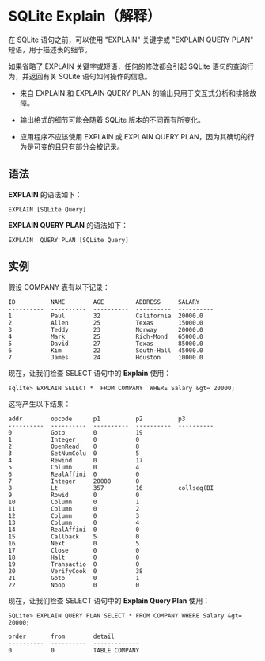 
# SQLite Explain（解释）

在 SQLite 语句之前，可以使用 "EXPLAIN" 关键字或 "EXPLAIN QUERY PLAN" 短语，用于描述表的细节。

如果省略了 EXPLAIN 关键字或短语，任何的修改都会引起 SQLite 语句的查询行为，并返回有关 SQLite 语句如何操作的信息。

*   来自 EXPLAIN 和 EXPLAIN QUERY PLAN 的输出只用于交互式分析和排除故障。

*   输出格式的细节可能会随着 SQLite 版本的不同而有所变化。

*   应用程序不应该使用 EXPLAIN 或 EXPLAIN QUERY PLAN，因为其确切的行为是可变的且只有部分会被记录。

## 语法

**EXPLAIN** 的语法如下：

```
EXPLAIN [SQLite Query]

```

**EXPLAIN QUERY PLAN** 的语法如下：

```
EXPLAIN  QUERY PLAN [SQLite Query]

```

## 实例

假设 COMPANY 表有以下记录：

```
ID          NAME        AGE         ADDRESS     SALARY
----------  ----------  ----------  ----------  ----------
1           Paul        32          California  20000.0
2           Allen       25          Texas       15000.0
3           Teddy       23          Norway      20000.0
4           Mark        25          Rich-Mond   65000.0
5           David       27          Texas       85000.0
6           Kim         22          South-Hall  45000.0
7           James       24          Houston     10000.0

```

现在，让我们检查 SELECT 语句中的 **Explain** 使用：

```
sqlite> EXPLAIN SELECT *  FROM COMPANY  WHERE Salary &gt= 20000;

```

这将产生以下结果：

```
addr        opcode      p1          p2          p3
----------  ----------  ----------  ----------  ----------
0           Goto        0           19
1           Integer     0           0
2           OpenRead    0           8
3           SetNumColu  0           5
4           Rewind      0           17
5           Column      0           4
6           RealAffini  0           0
7           Integer     20000       0
8           Lt          357         16          collseq(BI
9           Rowid       0           0
10          Column      0           1
11          Column      0           2
12          Column      0           3
13          Column      0           4
14          RealAffini  0           0
15          Callback    5           0
16          Next        0           5
17          Close       0           0
18          Halt        0           0
19          Transactio  0           0
20          VerifyCook  0           38
21          Goto        0           1
22          Noop        0           0

```

现在，让我们检查 SELECT 语句中的 **Explain Query Plan** 使用：

```
SQLite> EXPLAIN QUERY PLAN SELECT * FROM COMPANY WHERE Salary &gt= 20000;

```

```
order       from        detail
----------  ----------  -------------
0           0           TABLE COMPANY

```

